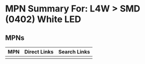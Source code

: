 



# MPN Summary For: L4W > SMD (0402) White LED

## MPNs
  

|MPN|Direct Links|Search Links|
| :--- | :--- | :--- |
||||
